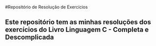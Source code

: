 #Repositório de Resolução de Exercícios

## Este repositório tem as minhas resoluções dos exercícios do Livro Linguagem C - Completa e Descomplicada
